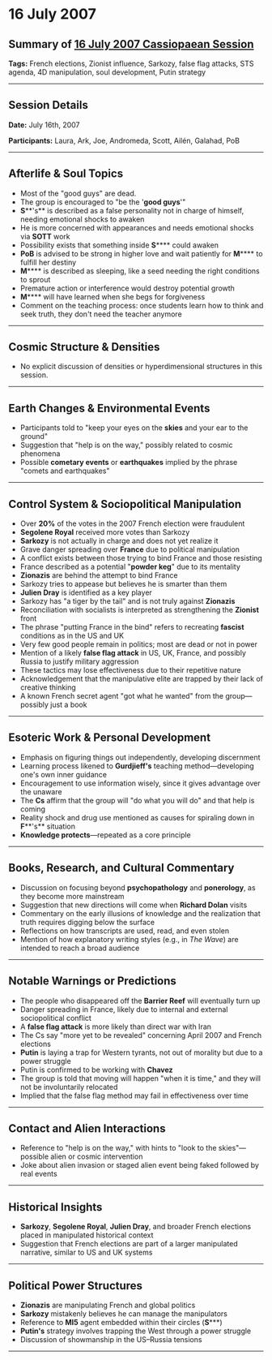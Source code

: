 # 16 July 2007

## Summary of [16 July 2007 Cassiopaean Session](https://cassiopaea.org/forum/threads/session-16-july-2007.18668/)

**Tags:** French elections, Zionist influence, Sarkozy, false flag attacks, STS agenda, 4D manipulation, soul development, Putin strategy

---

## Session Details

**Date:** July 16th, 2007

**Participants:** Laura, Ark, Joe, Andromeda, Scott, Ailén, Galahad, PoB

---

## Afterlife & Soul Topics

- Most of the "good guys" are dead.
- The group is encouraged to "be the '**good guys**'"
- **S****'s** is described as a false personality not in charge of himself, needing emotional shocks to awaken
- He is more concerned with appearances and needs emotional shocks via **SOTT** work
- Possibility exists that something inside **S****** could awaken
- **PoB** is advised to be strong in higher love and wait patiently for **M****** to fulfill her destiny
- **M****** is described as sleeping, like a seed needing the right conditions to sprout
- Premature action or interference would destroy potential growth
- **M****** will have learned when she begs for forgiveness
- Comment on the teaching process: once students learn how to think and seek truth, they don't need the teacher anymore

---

## Cosmic Structure & Densities

- No explicit discussion of densities or hyperdimensional structures in this session.

---

## Earth Changes & Environmental Events

- Participants told to "keep your eyes on the **skies** and your ear to the ground"
- Suggestion that "help is on the way," possibly related to cosmic phenomena
- Possible **cometary events** or **earthquakes** implied by the phrase "comets and earthquakes"

---

## Control System & Sociopolitical Manipulation

- Over **20%** of the votes in the 2007 French election were fraudulent
- **Segolene Royal** received more votes than Sarkozy
- **Sarkozy** is not actually in charge and does not yet realize it
- Grave danger spreading over **France** due to political manipulation
- A conflict exists between those trying to bind France and those resisting
- France described as a potential "**powder keg**" due to its mentality
- **Zionazis** are behind the attempt to bind France
- Sarkozy tries to appease but believes he is smarter than them
- **Julien Dray** is identified as a key player
- Sarkozy has "a tiger by the tail" and is not truly against **Zionazis**
- Reconciliation with socialists is interpreted as strengthening the **Zionist** front
- The phrase "putting France in the bind" refers to recreating **fascist** conditions as in the US and UK
- Very few good people remain in politics; most are dead or not in power
- Mention of a likely **false flag attack** in US, UK, France, and possibly Russia to justify military aggression
- These tactics may lose effectiveness due to their repetitive nature
- Acknowledgement that the manipulative elite are trapped by their lack of creative thinking
- A known French secret agent "got what he wanted" from the group—possibly just a book

---

## Esoteric Work & Personal Development

- Emphasis on figuring things out independently, developing discernment
- Learning process likened to **Gurdjieff's** teaching method—developing one's own inner guidance
- Encouragement to use information wisely, since it gives advantage over the unaware
- The **Cs** affirm that the group will "do what you will do" and that help is coming
- Reality shock and drug use mentioned as causes for spiraling down in **F****'s** situation
- **Knowledge protects**—repeated as a core principle

---

## Books, Research, and Cultural Commentary

- Discussion on focusing beyond **psychopathology** and **ponerology**, as they become more mainstream
- Suggestion that new directions will come when **Richard Dolan** visits
- Commentary on the early illusions of knowledge and the realization that truth requires digging below the surface
- Reflections on how transcripts are used, read, and even stolen
- Mention of how explanatory writing styles (e.g., in *The Wave*) are intended to reach a broad audience

---

## Notable Warnings or Predictions

- The people who disappeared off the **Barrier Reef** will eventually turn up
- Danger spreading in France, likely due to internal and external sociopolitical conflict
- A **false flag attack** is more likely than direct war with Iran
- The Cs say "more yet to be revealed" concerning April 2007 and French elections
- **Putin** is laying a trap for Western tyrants, not out of morality but due to a power struggle
- Putin is confirmed to be working with **Chavez**
- The group is told that moving will happen "when it is time," and they will not be involuntarily relocated
- Implied that the false flag method may fail in effectiveness over time

---

## Contact and Alien Interactions

- Reference to "help is on the way," with hints to "look to the skies"—possible alien or cosmic intervention
- Joke about alien invasion or staged alien event being faked followed by real events

---

## Historical Insights

- **Sarkozy**, **Segolene Royal**, **Julien Dray**, and broader French elections placed in manipulated historical context
- Suggestion that French elections are part of a larger manipulated narrative, similar to US and UK systems

---

## Political Power Structures

- **Zionazis** are manipulating French and global politics
- **Sarkozy** mistakenly believes he can manage the manipulators
- Reference to **MI5** agent embedded within their circles (**S*****)
- **Putin's** strategy involves trapping the West through a power struggle
- Discussion of showmanship in the US–Russia tensions

---

